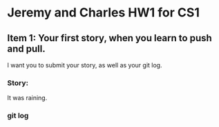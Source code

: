 # Jeremy and Charles HW1 for CS1

## Item 1: Your first story, when you learn to push and pull. 
I want you to submit your story, as well as your git log.


### Story:
It was raining.

### git log